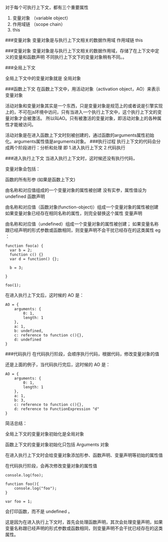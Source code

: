 对于每个可执行上下文，都有三个重要属性
1. 变量对象 （variable object）
2. 作用域链 （scope chain）
3. this


###变量对象
变量对象是与执行上下文相关的数据作用域
作用域链
this

###变量对象
变量对象是与执行上下文相关的数据作用域，存储了在上下文中定义的变量和函数声明
不同执行上下文下的变量对象稍有不同。。

###全局上下文

全局上下文中的变量对象就是 全局对象

###函数上下文
在函数上下文中，用活动对象（activation object，AO）来表示变量对象

活动对象和变量对象其实是一个东西，只是变量对象是规范上的或者说是引擎实现上的，不可在js环境中访问，只有当进入一个执行上下文中，这个执行上下文的变量对象才会被激活。
所以叫AO。只有被激活的变量对象，即活动对象上的各种属性才能被访问。

活动对象是在进入函数上下文时刻被创建的，通过函数的arguments属性初始化。arguments属性值是arguments对象。
###执行过程
执行上下文的代码会分成两个阶段进行：分析和处理
即
1.进入执行上下文
2.代码执行

###进入执行上下文
当进入执行上下文时，这时候还没有执行代码，

变量对象会包括：

函数的所有形参 (如果是函数上下文)

由名称和对应值组成的一个变量对象的属性被创建
没有实参，属性值设为 undefined
函数声明

由名称和对应值（函数对象(function-object)）组成一个变量对象的属性被创建
如果变量对象已经存在相同名称的属性，则完全替换这个属性
变量声明

由名称和对应值（undefined）组成一个变量对象的属性被创建；
如果变量名称跟已经声明的形式参数或函数相同，则变量声明不会干扰已经存在的这类属性
eg ：
```
function foo(a) {
  var b = 2;
  function c() {}
  var d = function() {};

  b = 3;

}

foo(1);
```
在进入执行上下文后，这时候的 AO 是：
```
AO = {
    arguments: {
        0: 1,
        length: 1
    },
    a: 1,
    b: undefined,
    c: reference to function c(){},
    d: undefined
}
```
###代码执行
在代码执行阶段，会顺序执行代码，根据代码，修改变量对象的值

还是上面的例子，当代码执行完后，这时候的 AO 是：
```
AO = {
    arguments: {
        0: 1,
        length: 1
    },
    a: 1,
    b: 3,
    c: reference to function c(){},
    d: reference to FunctionExpression "d"
}
```
简洁总结：

全局上下文的变量对象初始化是全局对象

函数上下文的变量对象初始化只包括 Arguments 对象

在进入执行上下文时会给变量对象添加形参、函数声明、变量声明等初始的属性值

在代码执行阶段，会再次修改变量对象的属性值

```
console.log(foo);

function foo(){
    console.log("foo");
}

var foo = 1;
```
会打印函数，而不是 undefined 。

这是因为在进入执行上下文时，首先会处理函数声明，其次会处理变量声明，如果变量名称跟已经声明的形式参数或函数相同，则变量声明不会干扰已经存在的这类属性。